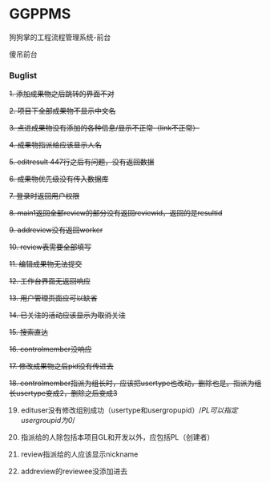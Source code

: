 # GGPPMS
狗狗掌的工程流程管理系统-前台

傻吊前台


### Buglist

~~1. 添加成果物之后跳转的界面不对~~

~~2. 项目下全部成果物不显示中文名~~

~~3. 点进成果物没有添加的各种信息/显示不正常（link不正常）~~

~~4. 成果物指派给应该显示人名~~

~~5. editresult 447行之后有问题，没有返回数据~~

~~6. 成果物优先级没有传入数据库~~

~~7. 登录时返回用户权限~~

~~8. main1返回全部review的部分没有返回reviewid，返回的是resultid~~

~~9. addreview没有返回worker~~

~~10. review表需要全部填写~~

~~11. 编辑成果物无法提交~~

~~12. 工作台界面无返回响应~~

~~13. 用户管理页面应可以缺省~~

~~14. 已关注的活动应该显示为取消关注~~

~~15. 搜索直达~~

~~16. controlmember没响应~~

~~17. 修改成果物之后pid没有传进去~~

~~18. controlmember指派为组长时，应该把usertype也改动，删除也是。指派为组长usertype变成2，删除之后变成3~~

19. edituser没有修改组别成功（usertype和usergropupid）/*PL可以指定usergroupid为0*/

20. 指派给的人除包括本项目GL和开发以外，应包括PL（创建者）

21. review指派给的人应该显示nickname

22. addreview的reviewee没添加进去
